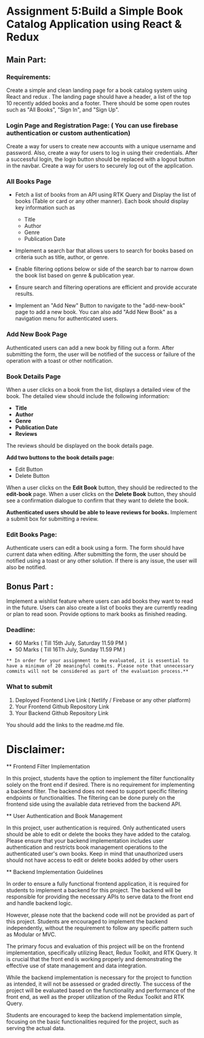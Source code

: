 # Assignment 5:Build a Simple Book Catalog Application using React & Redux 

## Main Part:

### Requirements:

Create a simple and clean landing page for a book catalog system using React and redux . The landing page should have a header, a list of the top 10 recently added books and a footer. There should be some  open routes such as "All Books", "Sign In", and "Sign Up". 

### Login Page and Registration Page: ( You can use firebase authentication or custom authentication) 

Create a way for users to create new accounts with a unique username and password. Also, create a way for users to log in using their credentials. After a successful login, the login button should be replaced with a logout button in the navbar. Create a way for users to securely log out of the application.
  
### All Books Page 

- Fetch a list of books from an API using RTK Query and Display the list of books (Table or card or any other manner). Each book should display key information such as
  * Title
  * Author
  * Genre
  * Publication Date

- Implement a search bar that allows users to search for books based on criteria such as title, author, or genre.

- Enable filtering options below or side of the search bar to narrow down the book list based on genre & publication year.

- Ensure search and filtering operations are efficient and provide accurate results.

- Implement an "Add New" Button to navigate to the "add-new-book" page to add a new book. You can also add "Add New Book" as a navigation menu for authenticated users.
  
### Add New Book Page

Authenticated users can add a new book by filling out a form. After submitting the form, the user will be notified of the success or failure of the operation with a toast or other notification.

### Book Details Page 

When a user clicks on a book from the list, displays a detailed view of the book. The detailed view should include the following information:

* **Title**
* **Author**
* **Genre**
* **Publication Date**
* **Reviews**

The reviews should be displayed on the book details page.

**Add two buttons to the book details page:**
   *  Edit Button
   *  Delete Button

When a user clicks on the **Edit Book** button, they should be redirected to the **edit-book** page. When a user clicks on the **Delete Book** button, they should see a confirmation dialogue to confirm that they want to delete the book.

**Authenticated users should be able to leave reviews for books.** Implement a submit box for submitting a review.
  
### Edit Books Page:

Authenticate users can edit a book  using  a form. The form should have current data when editing. After submitting the form, the user should be notified using a toast or any other solution. If there is any issue, the user will also be notified. 


## Bonus Part :

Implement a wishlist feature where users can add books they want to read in the future. Users can also create a list of books they are currently reading or plan to read soon. Provide options to mark books as finished reading.


### Deadline:

- 60 Marks ( Till 15th July, Saturday 11.59 PM  ) 
- 50 Marks  ( Till 16Th July, Sunday 11.59 PM )

 `** In order for your assignment to be evaluated, it is essential to have a minimum of 20 meaningful commits. Please note that unnecessary commits will not be considered as part of the evaluation process.**`


### What to submit

1. Deployed Frontend Live Link ( Netlify / Firebase  or any other platform)
2. Your Frontend Github  Repository Link
3. Your  Backend  Github Repository  Link 

You should add the links to the readme.md file.
  

# Disclaimer: 

** Frontend Filter Implementation

In this project, students have the option to implement the filter functionality solely on the front end if desired. There is no requirement for implementing a backend filter. The backend does not need to support specific filtering endpoints or functionalities. The filtering can be done purely on the frontend side using the available data retrieved from the backend API.

** User Authentication and Book Management

In this project, user authentication is required. Only authenticated users should be able to edit or delete the books they have added to the catalog. Please ensure that your backend implementation includes user authentication and restricts book management operations to the authenticated user's own books. Keep in mind that unauthorized users should not have access to edit or delete books added by other users


** Backend Implementation Guidelines

In order to ensure a fully functional frontend application, it is required for students to implement a backend for this project. The backend will be responsible for providing the necessary APIs to serve data to the front end and handle backend logic.

However, please note that the backend code will not be provided as part of this project. Students are encouraged to implement the backend independently, without the requirement to follow any specific pattern such as Modular or MVC.

The primary focus and evaluation of this project will be on the frontend implementation, specifically utilizing React, Redux Toolkit, and RTK Query. It is crucial that the front end is working properly and demonstrating the effective use of state management and data integration.

While the backend implementation is necessary for the project to function as intended, it will not be assessed or graded directly. The success of the project will be evaluated based on the functionality and performance of the front end, as well as the proper utilization of the Redux Toolkit and RTK Query.

Students are encouraged to keep the backend implementation simple, focusing on the basic functionalities required for the project, such as serving the actual data.
